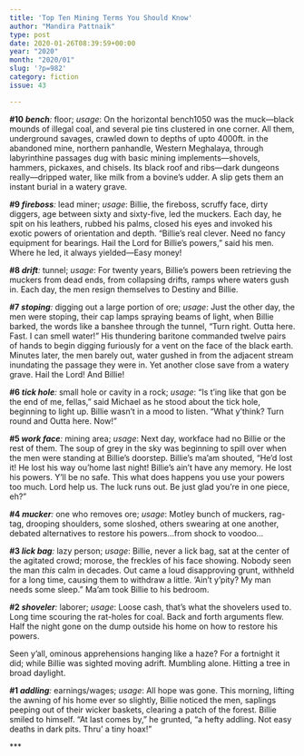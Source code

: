```yaml
---
title: 'Top Ten Mining Terms You Should Know'
author: "Mandira Pattnaik"
type: post
date: 2020-01-26T08:39:59+00:00
year: "2020"
month: "2020/01"
slug: '?p=982'
category: fiction
issue: 43

---
```

**#10 _bench_**_:_ floor; _usage_: On the horizontal bench1050 was the muck&#8212;black mounds of illegal coal, and several pie tins clustered in one corner. All them, underground savages, crawled down to depths of upto 4000ft. in the abandoned mine, northern panhandle, Western Meghalaya, through labyrinthine passages dug with basic mining implements&#8212;shovels, hammers, pickaxes, and chisels. Its black roof and ribs&#8212;dark dungeons really&#8212;dripped water, like milk from a bovine’s udder. A slip gets them an instant burial in a watery grave.

**#9 _fireboss_**_:_ lead miner; _usage_: Billie, the fireboss, scruffy face, dirty diggers, age between sixty and sixty-five, led the muckers. Each day, he spit on his leathers, rubbed his palms, closed his eyes and invoked his exotic powers of orientation and depth. “Billie’s real clever. Need no fancy equipment for bearings. Hail the Lord for Billie’s powers,” said his men. Where he led, it always yielded&#8212;Easy money!

**#8 _drift_**_:_ tunnel; _usage_: For twenty years, Billie’s powers been retrieving the muckers from dead ends, from collapsing drifts, ramps where waters gush in. Each day, the men resign themselves to Destiny and Billie.

**#7 _stoping_**_:_ digging out a large portion of ore; _usage_: Just the other day, the men were stoping, their cap lamps spraying beams of light, when Billie barked, the words like a banshee through the tunnel, “Turn right. Outta here. Fast. I can smell water!” His thundering baritone commanded twelve pairs of hands to begin digging furiously for a vent on the face of the black earth. Minutes later, the men barely out, water gushed in from the adjacent stream inundating the passage they were in. Yet another close save from a watery grave. Hail the Lord! And Billie!

**#6 _tick hole_**_:_ small hole or cavity in a rock; _usage_: “Is t’ing like that gon be the end of me, fellas,” said Michael as he stood about the tick hole, beginning to light up. Billie wasn’t in a mood to listen. “What y’think? Turn round and Outta here. Now!”

**#5 _work face_**_:_ mining area; _usage_: Next day, workface had no Billie or the rest of them. The soup of grey in the sky was beginning to spill over when the men were standing at Billie’s doorstep. Billie’s ma’am shouted, “He’d lost it! He lost his way ou’home last night! Billie’s ain’t have any memory. He lost his powers. Y’ll be no safe. This what does happens you use your powers too much. Lord help us. The luck runs out. Be just glad you’re in one piece, eh?”

**#4 _mucker_**_:_ one who removes ore; _usage_: Motley bunch of muckers, rag-tag, drooping shoulders, some sloshed, others swearing at one another, debated alternatives to restore his powers&#8230;from shock to voodoo&#8230;

**#3 _lick bag_**_:_ lazy person; _usage_: Billie, never a lick bag, sat at the center of the agitated crowd; morose, the freckles of his face showing. Nobody seen the man _this_ calm in decades. Out came a loud disapproving grunt, withheld for a long time, causing them to withdraw a little. ‘Ain’t y’pity? My man needs some sleep.” Ma’am took Billie to his bedroom.

**#2 _shoveler_**_:_ laborer; _usage_: Loose cash, that’s what the shovelers used to. Long time scouring the rat-holes for coal. Back and forth arguments flew. Half the night gone on the dump outside his home on how to restore his powers.

Seen y’all, ominous apprehensions hanging like a haze? For a fortnight it did; while Billie was sighted moving adrift. Mumbling alone. Hitting a tree in broad daylight.

**#1 _addling_**_:_ earnings/wages; _usage_: All hope was gone. This morning, lifting the awning of his home ever so slightly, Billie noticed the men, saplings peeping out of their wicker baskets, clearing a patch of the forest. Billie smiled to himself. “At last comes by,” he grunted, “a hefty addling. Not easy deaths in dark pits. Thru’ a tiny hoax!”

\***

